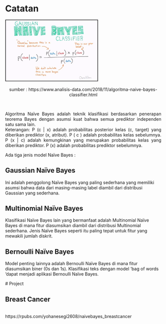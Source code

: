 # Catatan 
<p>
<img
  src="img/nbimage.jpg"
  alt="Alt text"
  title="Optional title"
  style="display: inline-block; margin: 0 auto; max-width: 300px">

<br>
<p align="center"> sumber : https://www.analisis-data.com/2018/11/algoritma-naive-bayes-classifier.html </p>
<br>
<p align="justify"> 
Algoritma Naïve Bayes adalah teknik klasifikasi berdasarkan penerapan teorema Bayes dengan asumsi kuat bahwa semua prediktor independen satu sama lain.

<br>
Keterangan:
P (c | x) adalah probabilitas posterior kelas (c, target) yang diberikan prediktor (x, atribut).
P ( c ) adalah probabilitas kelas sebelumnya.
P (x | c) adalah kemungkinan yang merupakan probabilitas kelas yang diberikan prediktor.
P (x) adalah probabilitas prediktor sebelumnya.

Ada tiga jenis model Naïve Bayes :
</p>
<h2>Gaussian Naïve Bayes</h2>
Ini adalah penggolong Naïve Bayes yang paling sederhana yang memiliki asumsi bahwa data dari masing-masing label diambil dari distribusi Gaussian yang sederhana.

<h2>Multinomial Naïve Bayes</h2>
Klasifikasi Naïve Bayes lain yang bermanfaat adalah Multinomial Naïve Bayes di mana fitur diasumsikan diambil dari distribusi Multinomial sederhana. Jenis Naïve Bayes seperti itu paling tepat untuk fitur yang mewakili jumlah diskrit.

<h2>Bernoulli Naïve Bayes</h2>
Model penting lainnya adalah Bernoulli Naïve Bayes di mana fitur diasumsikan biner (0s dan 1s). Klasifikasi teks dengan model ‘bag of words ‘dapat menjadi aplikasi Bernoulli Naïve Bayes.

</p>
# Project

<h2> Breast Cancer</h2>
<br>
https://rpubs.com/yohanesegi2608/naivebayes_breastcancer
